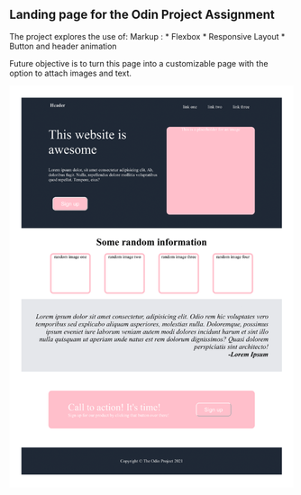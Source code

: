 ## Landing page for the Odin Project Assignment ##

The project explores the use of:
 Markup : * Flexbox
          * Responsive Layout
          * Button and header animation

Future objective is to turn this page into a customizable page with the option to attach images and text.

![Landing page image](landing-page-png.png)

